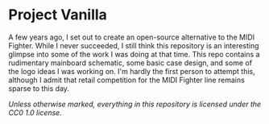 # Project Vanilla

A few years ago, I set out to create an open-source alternative to the MIDI Fighter. While I never succeeded, I still think this repository is an interesting glimpse into some of the work I was doing at that time. This repo contains a rudimentary mainboard schematic, some basic case design, and some of the logo ideas I was working on. I'm hardly the first person to attempt this, although I admit that retail competition for the MIDI Fighter line remains sparse to this day.


*Unless otherwise marked, everything in this repository is licensed under the CC0 1.0 license.*
